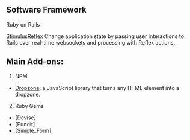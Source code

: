 ## Software Framework
  Ruby on Rails

  [StimulusReflex]()
    Change application state by passing user interactions to Rails over real-time websockets and processing with Reflex actions.

## Main Add-ons:
 1. NPM
  - [Dropzone](https://www.npmjs.com/package/dropzone): a JavaScript library that turns any HTML element into a dropzone.
 2. Ruby Gems
  - [Devise]
  - [Pundit]
  - [Simple_Form]
